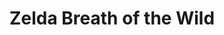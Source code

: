 <div align="center">

# Zelda Breath of the Wild

[//]: # "repo main details  -------------------------------------------------------------------------------------------"

</div>
